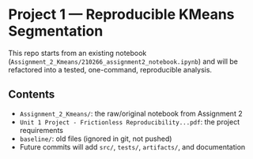 # Project 1 — Reproducible KMeans Segmentation

This repo starts from an existing notebook (`Assignment_2_Kmeans/210266_assignment2_notebook.ipynb`)
and will be refactored into a tested, one-command, reproducible analysis.

## Contents
- `Assignment_2_Kmeans/`: the raw/original notebook from Assignment 2
- `Unit 1 Project - Frictionless Reproducibility...pdf`: the project requirements
- `baseline/`: old files (ignored in git, not pushed)
- Future commits will add `src/`, `tests/`, `artifacts/`, and documentation

